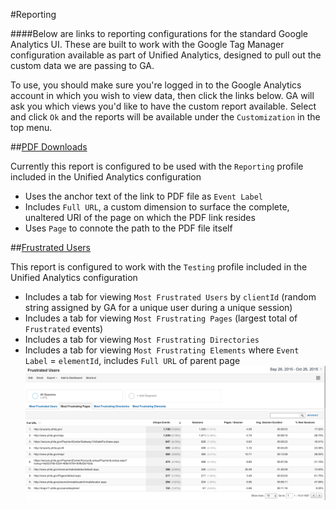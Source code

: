 #Reporting

####Below are links to reporting configurations for the standard Google Analytics UI. These are built to work with the Google Tag Manager configuration available as part of Unified Analytics, designed to pull out the custom data we are passing to GA.

To use, you should make sure you're logged in to the Google Analytics account in which you wish to view data, then click the links below. GA will ask you which views you'd like to have the custom report available. Select and click `Ok` and the reports will be available under the `Customization` in the top menu.

##[PDF Downloads](https://github.com/laurenancona/unified-analytics/blob/gh-pages/deploy-tag-manager.md)

Currently this report is configured to be used with the `Reporting` profile included in the Unified Analytics configuration

- Uses the anchor text of the link to PDF file as `Event Label`
- Includes `Full URL`, a custom dimension to surface the complete, unaltered URI of the page on which the PDF link resides
- Uses `Page` to connote the path to the PDF file itself

##[Frustrated Users](https://www.google.com/analytics/web/template?uid=kxWo7ztZRpSQyl9p18EvLQ)

This report is configured to work with the `Testing` profile included in the Unified Analytics configuration

- Includes a tab for viewing `Most Frustrated Users` by `clientId` (random string assigned by GA for a unique user during a unique session)
- Includes a tab for viewing `Most Frustrating Pages` (largest total of `Frustrated` events)
- Includes a tab for viewing `Most Frustrating Directories` 
- Includes a tab for viewing `Most Frustrating Elements` where `Event Label` = `elementId`, includes `Full URL` of parent page 
![](/images/frustrated.png)